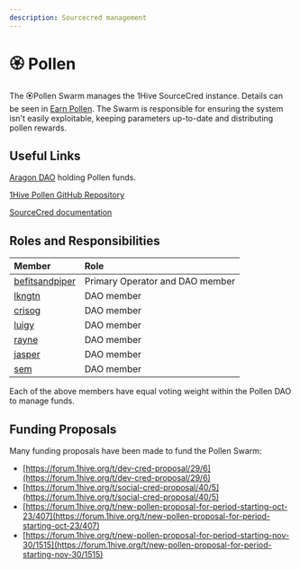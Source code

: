 ```yaml
---
description: Sourcecred management
---
```


# 🏵 Pollen

The 🏵Pollen Swarm manages the 1Hive SourceCred instance. Details can be seen in [Earn Pollen](../../getting-started-1/acquiring-honey/earn-pollen.md). The Swarm is responsible for ensuring the system isn't easily exploitable, keeping parameters up-to-date and distributing pollen rewards. 

## Useful Links

 [Aragon DAO](https://aragon.1hive.org/#/pollen) holding Pollen funds.

[1Hive Pollen GitHub Repository](https://github.com/1Hive/pollen)

[SourceCred documentation](https://sourcecred.io/docs/)

## Roles and Responsibilities

| Member | Role |
| :--- | :--- |
| [befitsandpiper](https://forum.1hive.org/u/befitsandpiper/summary) | Primary Operator and DAO member |
| [lkngtn](https://forum.1hive.org/u/lkngtn) | DAO member |
| [crisog](https://forum.1hive.org/u/crisog) | DAO member |
| [luigy](https://forum.1hive.org/u/luigy/summary) | DAO member |
| [rayne](https://forum.1hive.org/u/rayne/summary) | DAO member |
| [jasper](https://forum.1hive.org/u/jasper/summary) | DAO member |
| [sem](https://forum.1hive.org/u/sem) | DAO member |

Each of the above members have equal voting weight within the Pollen DAO to manage funds.

## Funding Proposals

Many funding proposals have been made to fund the Pollen Swarm:

* [https://forum.1hive.org/t/dev-cred-proposal/29/6](https://forum.1hive.org/t/dev-cred-proposal/29/6)
* [https://forum.1hive.org/t/social-cred-proposal/40/5](https://forum.1hive.org/t/social-cred-proposal/40/5)
* [https://forum.1hive.org/t/new-pollen-proposal-for-period-starting-oct-23/407](https://forum.1hive.org/t/new-pollen-proposal-for-period-starting-oct-23/407)
* [https://forum.1hive.org/t/new-pollen-proposal-for-period-starting-nov-30/1515](https://forum.1hive.org/t/new-pollen-proposal-for-period-starting-nov-30/1515)

